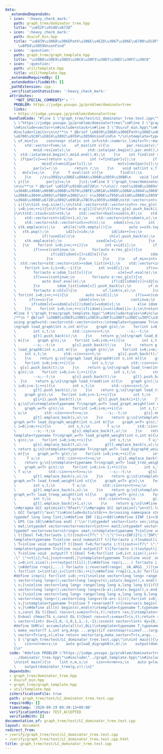```yaml
---
data:
  _extendedDependsOn:
  - icon: ':heavy_check_mark:'
    path: graph_tree/dominator_tree.hpp
    title: "\u652F\u914D\u6728"
  - icon: ':heavy_check_mark:'
    path: dsu/uf_min.hpp
    title: "\u6839\u3068\u306EPath\u306E\u4E2D\u3067\u306E\u6700\u5C0F\u5024\u3092\
      \u8FD4\u3059UnionFind"
  - icon: ':question:'
    path: graph_tree/graph_template.hpp
    title: "\u30B0\u30E9\u30D5\u30C6\u30F3\u30D7\u30EC\u30FC\u30C8"
  - icon: ':question:'
    path: util/template.hpp
    title: util/template.hpp
  _extendedRequiredBy: []
  _extendedVerifiedWith: []
  _pathExtension: cpp
  _verificationStatusIcon: ':heavy_check_mark:'
  attributes:
    '*NOT_SPECIAL_COMMENTS*': ''
    PROBLEM: https://judge.yosupo.jp/problem/dominatortree
    links:
    - https://judge.yosupo.jp/problem/dominatortree
  bundledCode: "#line 1 \"graph_tree/test/LC_dominator_tree.test.cpp\"\n#define PROBLEM\
    \ \"https://judge.yosupo.jp/problem/dominatortree\"\n#line 2 \"graph_tree/dominator_tree.hpp\"\
    \n#include<vector>\n#include<stack>\n#line 3 \"dsu/uf_min.hpp\"\n#include<numeric>\n\
    #include<limits>\n\n/**\n * @brief \u6839\u3068\u306EPath\u306E\u4E2D\u3067\u306E\
    \u6700\u5C0F\u5024\u3092\u8FD4\u3059UnionFind\n */\n\ntemplate<typename T>\nstruct\
    \ uf_min{\n    constexpr static int inf=std::numeric_limits<T>::max();\n    std::vector<int>par,mnid;\n\
    \    std::vector<T>mn;\n    uf_min(int v){\n        par.resize(v);\n        mn.resize(v,inf);\n\
    \        mnid.resize(v);\n        std::iota(par.begin(),par.end(),0);\n      \
    \  std::iota(mnid.begin(),mnid.end(),0);\n    }\n    int find(int v){\n      \
    \  if(par[v]==v)return v;\n        int r=find(par[v]);\n        if(mn[v]>mn[par[v]]){\n\
    \            mnid[v]=mnid[par[v]];\n            mn[v]=mn[par[v]];\n        }\n\
    \        par[v]=r;\n        return r;\n    }\n    void set(int v,T x){\n     \
    \   mn[v]=x;\n    }\n    T eval(int v){\n        find(v);\n        return mnid[v];\n\
    \    }\n    //x\u3092y\u306E\u89AA\u306B\u3059\u308B\n    void link(int x,int\
    \ y){\n        par[y]=x;\n    }\n};\n#line 5 \"graph_tree/dominator_tree.hpp\"\
    \n\n/**\n * @brief \u652F\u914D\u6728\n */\n\n// root\u304B\u3089v\u306B\u5411\
    \u304B\u3046\u969B\u306B\u7D76\u5BFE\u901A\u3089\u306A\u3044\u3068\u3044\u3051\
    \u306A\u3044\u9802\u70B9\u3092\n// v\u306E\u7956\u5148\u3068\u3059\u308B\u3088\
    \u3046\u306B\u6728\u3092\u69CB\u7BC9\u3059\u308B\nstd::vector<int> dominator_tree(std::vector<std::vector<int>>g,int\
    \ s){\n\tint n=g.size();\n\tstd::vector<std::vector<int>> rev_g(n);\n\tfor(int\
    \ i=0;i<n;++i){\n\t\tfor(auto e:g[i]){\n\t\t\trev_g[e].push_back(i);\n\t\t}\n\t\
    }\n\tstd::stack<int>stk;\n    std::vector<bool>used(n,0);\n    std::vector<int>id(n+1,n);\n\
    \    std::vector<int>id2(n+1,n);\n    std::vector<int>sdom(n,n);\n    std::vector<int>idom(n,n);\n\
    \    std::vector<std::vector<int>>ch(n);\n    sdom[s]=s;\n    int idx=0;\n   \
    \ stk.emplace(s);\n    while(!stk.empty()){\n        auto v=stk.top();\n     \
    \   stk.pop();\n        id2[v]=idx;\n        id[idx++]=v;\n        for(auto e:g[v]){\n\
    \            if(!used[e]){\n                ch[v].push_back(e);\n            \
    \    stk.emplace(e);\n                used[e]=1;\n            }\n        }\n \
    \   }\n    for(int i=0;i<n;++i){\n        int v=id[i];\n        if(v==n)continue;\n\
    \        if(v==s)continue;\n        for(auto e:rev_g[v]){\n            if(id2[e]<i){\n\
    \                if(id2[sdom[v]]>id2[e]){\n                    sdom[v]=e;\n  \
    \              }\n            }\n        }\n    }\n    uf_min<int> uf(n);\n  \
    \  std::vector<std::vector<int>>sdom_list(n+1);\n    std::vector<int>u(n,-1);\n\
    \    for(int i=n-1;i>=0;--i){\n        int v=id[i];\n        if(v==n)continue;\n\
    \        for(auto e:sdom_list[v]){\n            u[e]=uf.eval(e);\n        }\n\
    \        if(v==s)continue;\n        for(auto e:rev_g[v]){\n            if(id2[e]<i)continue;\n\
    \            auto d=uf.eval(e);\n            if(id2[sdom[v]]>id2[sdom[d]])sdom[v]=sdom[d];\n\
    \        }\n        sdom_list[sdom[v]].push_back(v);\n        uf.set(v,id2[sdom[v]]);\n\
    \        for(auto e:ch[v]){\n            uf.link(v,e);\n        }\n    }\n   \
    \ for(int i=0;i<n;++i){\n        auto v=id[i];\n        if(v==n)continue;\n  \
    \      if(v==s){\n            idom[v]=v;\n            continue;\n        }\n \
    \       if(sdom[v]==sdom[u[v]])idom[v]=sdom[v];\n        else idom[v]=idom[u[v]];\n\
    \    }\n    for(int i=0;i<n;++i)if(idom[i]==n)idom[i]=-1;\n\treturn idom;\n}\n\
    #line 3 \"graph_tree/graph_template.hpp\"\n#include<tuple>\n#include<iostream>\n\
    /**\n * @brief \u30B0\u30E9\u30D5\u30C6\u30F3\u30D7\u30EC\u30FC\u30C8\n */\n\n\
    using graph=std::vector<std::vector<int>>;\ntemplate<typename T>\nusing graph_w=std::vector<std::vector<std::pair<int,T>>>;\n\
    \ngraph load_graph(int n,int m){\n    graph g(n);\n    for(int i=0;i<m;++i){\n\
    \        int s,t;\n        std::cin>>s>>t;\n        --s;--t;\n        g[s].push_back(t);\n\
    \        g[t].push_back(s);\n    }\n    return g;\n}\ngraph load_digraph(int n,int\
    \ m){\n    graph g(n);\n    for(int i=0;i<m;++i){\n        int s,t;\n        std::cin>>s>>t;\n\
    \        --s;--t;\n        g[s].push_back(t);\n    }\n    return g;\n}\ngraph\
    \ load_graph0(int n,int m){\n    graph g(n);\n    for(int i=0;i<m;++i){\n    \
    \    int s,t;\n        std::cin>>s>>t;\n        g[s].push_back(t);\n        g[t].push_back(s);\n\
    \    }\n    return g;\n}\ngraph load_digraph0(int n,int m){\n    graph g(n);\n\
    \    for(int i=0;i<m;++i){\n        int s,t;\n        std::cin>>s>>t;\n      \
    \  g[s].push_back(t);\n    }\n    return g;\n}\ngraph load_tree(int n){\n    graph\
    \ g(n);\n    for(int i=0;i<n-1;++i){\n        int s,t;\n        std::cin>>s>>t;\n\
    \        --s;--t;\n        g[s].push_back(t);\n        g[t].push_back(s);\n  \
    \  }\n    return g;\n}\ngraph load_tree0(int n){\n    graph g(n);\n    for(int\
    \ i=0;i<n-1;++i){\n        int s,t;\n        std::cin>>s>>t;\n        g[s].push_back(t);\n\
    \        g[t].push_back(s);\n    }\n    return g;\n}\ngraph load_treep(int n){\n\
    \    graph g(n);\n    for(int i=0;i<n-1;++i){\n        int t;\n        std::cin>>t;\n\
    \        g[i+1].push_back(t);\n        g[t].push_back(i+1);\n    }\n    return\
    \ g;\n}\n\ntemplate<typename T>\ngraph_w<T> load_graph_weight(int n,int m){\n\
    \    graph_w<T> g(n);\n    for(int i=0;i<m;++i){\n        int s,t;\n        T\
    \ u;\n        std::cin>>s>>t>>u;\n        --s;--t;\n        g[s].emplace_back(t,u);\n\
    \        g[t].emplace_back(s,u);\n    }\n    return g;\n}\ntemplate<typename T>\n\
    graph_w<T> load_digraph_weight(int n,int m){\n    graph_w<T> g(n);\n    for(int\
    \ i=0;i<m;++i){\n        int s,t;\n        T u;\n        std::cin>>s>>t>>u;\n\
    \        --s;--t;\n        g[s].emplace_back(t,u);\n    }\n    return g;\n}\n\
    template<typename T>\ngraph_w<T> load_graph0_weight(int n,int m){\n    graph_w<T>\
    \ g(n);\n    for(int i=0;i<m;++i){\n        int s,t;\n        T u;\n        std::cin>>s>>t>>u;\n\
    \        g[s].emplace_back(t,u);\n        g[t].emplace_back(s,u);\n    }\n   \
    \ return g;\n}\ntemplate<typename T>\ngraph_w<T> load_digraph0_weight(int n,int\
    \ m){\n    graph_w<T> g(n);\n    for(int i=0;i<m;++i){\n        int s,t;\n   \
    \     T u;\n        std::cin>>s>>t>>u;\n        g[s].emplace_back(t,u);\n    }\n\
    \    return g;\n}\ntemplate<typename T>\ngraph_w<T> load_tree_weight(int n){\n\
    \    graph_w<T> g(n);\n    for(int i=0;i<n-1;++i){\n        int s,t;\n       \
    \ T u;\n        std::cin>>s>>t>>u;\n        --s;--t;\n        g[s].emplace_back(t,u);\n\
    \        g[t].emplace_back(s,u);\n    }\n    return g;\n}\ntemplate<typename T>\n\
    graph_w<T> load_tree0_weight(int n){\n    graph_w<T> g(n);\n    for(int i=0;i<n-1;++i){\n\
    \        int s,t;\n        T u;\n        std::cin>>s>>t>>u;\n        g[s].emplace_back(t,u);\n\
    \        g[t].emplace_back(s,u);\n    }\n    return g;\n}\ntemplate<typename T>\n\
    graph_w<T> load_treep_weight(int n){\n    graph_w<T> g(n);\n    for(int i=0;i<n-1;++i){\n\
    \        int t;\n        T u;\n        std::cin>>t>>u;\n        g[i+1].emplace_back(t,u);\n\
    \        g[t].emplace_back(i+1,u);\n    }\n    return g;\n}\n#line 2 \"util/template.hpp\"\
    \n#pragma GCC optimize(\"Ofast\")\n#pragma GCC optimize(\"unroll-loops\")\n#pragma\
    \ GCC target(\"avx\")\n#include<bits/stdc++.h>\nusing namespace std;\nstruct __INIT__{__INIT__(){cin.tie(0);ios::sync_with_stdio(false);cout<<fixed<<setprecision(15);}}__INIT__;\n\
    typedef long long lint;\n#define INF (1LL<<60)\n#define IINF (1<<30)\n#define\
    \ EPS (1e-10)\n#define endl ('\\n')\ntypedef vector<lint> vec;\ntypedef vector<vector<lint>>\
    \ mat;\ntypedef vector<vector<vector<lint>>> mat3;\ntypedef vector<string> svec;\n\
    typedef vector<vector<string>> smat;\ntemplate<typename T>inline void numout(T\
    \ t){bool f=0;for(auto i:t){cout<<(f?\" \":\"\")<<i<INF/2?i:\"INF\";f=1;}cout<<endl;}\n\
    template<typename T>inline void numout2(T t){for(auto i:t)numout(i);}\ntemplate<typename\
    \ T>inline void output(T t){bool f=0;for(auto i:t){cout<<(f?\" \":\"\")<<i;f=1;}cout<<endl;}\n\
    template<typename T>inline void output2(T t){for(auto i:t)output(i);}\ntemplate<typename\
    \ T>inline void _output(T t){bool f=0;for(lint i=0;i<t.size();i++){cout<<f?\"\"\
    :\" \"<<t[i];f=1;}cout<<endl;}\ntemplate<typename T>inline void _output2(T t){for(lint\
    \ i=0;i<t.size();i++)output(t[i]);}\n#define rep(i,...) for(auto i:range(__VA_ARGS__))\
    \ \n#define rrep(i,...) for(auto i:reversed(range(__VA_ARGS__)))\n#define repi(i,a,b)\
    \ for(lint i=lint(a);i<(lint)(b);++i)\n#define rrepi(i,a,b) for(lint i=lint(b)-1;i>=lint(a);--i)\n\
    #define irep(i) for(lint i=0;;++i)\ninline vector<long long> range(long long n){if(n<=0)return\
    \ vector<long long>();vector<long long>v(n);iota(v.begin(),v.end(),0LL);return\
    \ v;}\ninline vector<long long> range(long long a,long long b){if(b<=a)return\
    \ vector<long long>();vector<long long>v(b-a);iota(v.begin(),v.end(),a);return\
    \ v;}\ninline vector<long long> range(long long a,long long b,long long c){if((b-a+c-1)/c<=0)return\
    \ vector<long long>();vector<long long>v((b-a+c-1)/c);for(int i=0;i<(int)v.size();++i)v[i]=i?v[i-1]+c:a;return\
    \ v;}\ntemplate<typename T>inline T reversed(T v){reverse(v.begin(),v.end());return\
    \ v;}\n#define all(n) begin(n),end(n)\ntemplate<typename T,typename E>bool chmin(T&\
    \ s,const E& t){bool res=s>t;s=min<T>(s,t);return res;}\ntemplate<typename T,typename\
    \ E>bool chmax(T& s,const E& t){bool res=s<t;s=max<T>(s,t);return res;}\nconst\
    \ vector<lint> dx={1,0,-1,0,1,1,-1,-1};\nconst vector<lint> dy={0,1,0,-1,1,-1,1,-1};\n\
    #define SUM(v) accumulate(all(v),0LL)\ntemplate<typename T,typename ...Args>auto\
    \ make_vector(T x,int arg,Args ...args){if constexpr(sizeof...(args)==0)return\
    \ vector<T>(arg,x);else return vector(arg,make_vector<T>(x,args...));}\n#line\
    \ 5 \"graph_tree/test/LC_dominator_tree.test.cpp\"\n\nint main(){\n    lint n,m,s;\n\
    \    cin>>n>>m>>s;\n    auto g=load_digraph0(n,m);\n    output(dominator_tree(g,s));\n\
    }\n"
  code: "#define PROBLEM \"https://judge.yosupo.jp/problem/dominatortree\"\n#include\"\
    ../dominator_tree.hpp\"\n#include\"../graph_template.hpp\"\n#include\"../../util/template.hpp\"\
    \n\nint main(){\n    lint n,m,s;\n    cin>>n>>m>>s;\n    auto g=load_digraph0(n,m);\n\
    \    output(dominator_tree(g,s));\n}"
  dependsOn:
  - graph_tree/dominator_tree.hpp
  - dsu/uf_min.hpp
  - graph_tree/graph_template.hpp
  - util/template.hpp
  isVerificationFile: true
  path: graph_tree/test/LC_dominator_tree.test.cpp
  requiredBy: []
  timestamp: '2020-09-19 09:30:13+09:00'
  verificationStatus: TEST_ACCEPTED
  verifiedWith: []
documentation_of: graph_tree/test/LC_dominator_tree.test.cpp
layout: document
redirect_from:
- /verify/graph_tree/test/LC_dominator_tree.test.cpp
- /verify/graph_tree/test/LC_dominator_tree.test.cpp.html
title: graph_tree/test/LC_dominator_tree.test.cpp
---
```

